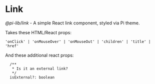 # Link

_@pi-lib/link_ - A simple React link component, styled via Pi theme.

Takes these HTML/React props:

    'onClick' | 'onMouseOver' | 'onMouseOut' | 'children' | 'title' | 'href'

And these additional react props:

```
  /**
   * Is it an external link?
   */
  isExternal?: boolean
```